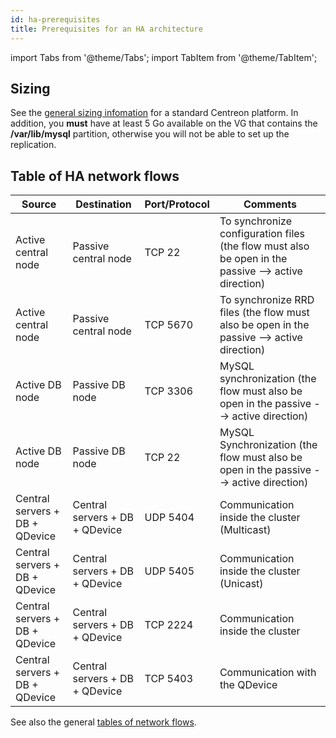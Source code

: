 ```yaml
---
id: ha-prerequisites
title: Prerequisites for an HA architecture
---
```

import Tabs from '@theme/Tabs';
import TabItem from '@theme/TabItem';

## Sizing

See the [general sizing infomation](https://docs.centreon.com/docs/installation/prerequisites/) for a standard Centreon platform. In addition, you **must** have at least 5 Go available on the VG that contains the **/var/lib/mysql** partition, otherwise you will not be able to set up the replication.

## Table of HA network flows

| Source | Destination | Port/Protocol | Comments |
|--------|-------------|----------------|----------|
| Active central node | Passive central node | TCP 22 | To synchronize configuration files (the flow must also be open in the passive --> active direction) |
| Active central node | Passive central node | TCP 5670 | To synchronize RRD files (the flow must also be open in the passive --> active direction) |
| Active DB node | Passive DB node | TCP 3306 | MySQL synchronization (the flow must also be open in the passive --> active direction) |
| Active DB node | Passive DB node | TCP 22 | MySQL Synchronization (the flow must also be open in the passive --> active direction) |
| Central servers + DB + QDevice | Central servers + DB + QDevice | UDP 5404 | Communication inside the cluster (Multicast) |
| Central servers + DB + QDevice | Central servers + DB + QDevice | UDP 5405 | Communication inside the cluster (Unicast)|
| Central servers + DB + QDevice | Central servers + DB + QDevice | TCP 2224 | Communication inside the cluster |
| Central servers + DB + QDevice | Central servers + DB + QDevice | TCP 5403 | Communication with the QDevice |

See also the general [tables of network flows](https://docs.centreon.com/docs/installation/technical/#tables-of-network-flows).
